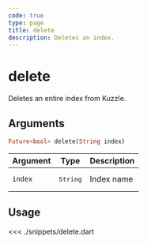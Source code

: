 ```yaml
---
code: true
type: page
title: delete
description: Deletes an index.
---
```


# delete

Deletes an entire index from Kuzzle.

## Arguments

```dart
Future<bool> delete(String index)
```

| Argument | Type              | Description |
|----------|-------------------|-------------|
| `index`  | <pre>String</pre> | Index name  |

## Usage

<<< ./snippets/delete.dart
